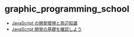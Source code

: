 # graphic_programming_school

- [JavaScript の開発環境と周辺知識](http://school.souhonzan.org/201802/000/)
- [JavaScript 開発の基礎を確認しよう](http://school.souhonzan.org/201802/001/)
